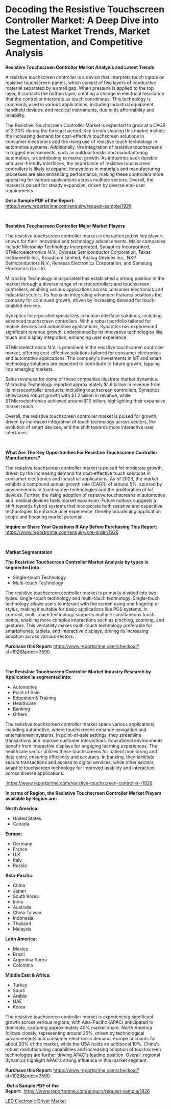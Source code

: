 <p><h1>Decoding the Resistive Touchscreen Controller Market: A Deep Dive into the Latest Market Trends, Market Segmentation, and Competitive Analysis</h1></p><p><strong>Resistive Touchscreen Controller Market Analysis and Latest Trends</strong></p>
<p><p>A resistive touchscreen controller is a device that interprets touch inputs on resistive touchscreen panels, which consist of two layers of conductive material separated by a small gap. When pressure is applied to the top layer, it contacts the bottom layer, creating a change in electrical resistance that the controller interprets as touch coordinates. This technology is commonly used in various applications, including industrial equipment, handheld devices, and medical instruments, due to its affordability and reliability.</p><p>The Resistive Touchscreen Controller Market is expected to grow at a CAGR of 3.30% during the forecast period. Key trends shaping this market include the increasing demand for cost-effective touchscreen solutions in consumer electronics and the rising use of resistive touch technology in automotive systems. Additionally, the integration of resistive touchscreens in rugged environments, such as outdoor kiosks and manufacturing automation, is contributing to market growth. As industries seek durable and user-friendly interfaces, the importance of resistive touchscreen controllers is likely to expand. Innovations in materials and manufacturing processes are also enhancing performance, making these controllers more appealing for various applications across multiple sectors. Overall, the market is poised for steady expansion, driven by diverse end-user requirements.</p></p>
<p><strong>Get a Sample PDF of the Report:&nbsp;</strong> <a href="https://www.reportprime.com/enquiry/request-sample/1926?utm_campaign=2221&utm_medium=2&utm_source=Github&utm_content=ia&utm_term=18032025&utm_id=resistive-touchscreen-controller">https://www.reportprime.com/enquiry/request-sample/1926</a></p>
<p>&nbsp;</p>
<p><strong>Resistive Touchscreen Controller Major Market Players</strong></p>
<p><p>The resistive touchscreen controller market is characterized by key players known for their innovation and technology advancements. Major companies include Microchip Technology Incorporated, Synaptics Incorporated, STMicroelectronics N.V., Cypress Semiconductor Corporation, Texas Instruments Inc., Broadcom Limited, Analog Devices Inc., NXP Semiconductors N.V., Renesas Electronics Corporation, and Samsung Electronics Co. Ltd.</p><p>Microchip Technology Incorporated has established a strong position in the market through a diverse range of microcontrollers and touchscreen controllers, enabling various applications across consumer electronics and industrial sectors. Its focus on integrating advanced features positions the company for continued growth, driven by increasing demand for touch-enabled devices.</p><p>Synaptics Incorporated specializes in human interface solutions, including advanced touchscreen controllers. With a robust portfolio tailored for mobile devices and automotive applications, Synaptics has experienced significant revenue growth, underpinned by its innovative technologies like touch and display integration, enhancing user experience.</p><p>STMicroelectronics N.V. is prominent in the resistive touchscreen controller market, offering cost-effective solutions tailored for consumer electronics and automotive applications. The company's investments in IoT and smart technology solutions are expected to contribute to future growth, tapping into emerging markets.</p><p>Sales revenues for some of these companies illustrate market dynamics. Microchip Technology reported approximately $1.6 billion in revenue from its microcontroller products, including touchscreen controllers. Synaptics showcased robust growth with $1.2 billion in revenue, while STMicroelectronics achieved around $10 billion, highlighting their expansive market reach.</p><p>Overall, the resistive touchscreen controller market is poised for growth, driven by increased integration of touch technology across sectors, the evolution of smart devices, and the shift towards more interactive user interfaces.</p></p>
<p>&nbsp;</p>
<p><strong>What Are The Key Opportunities For Resistive Touchscreen Controller Manufacturers?</strong></p>
<p><p>The resistive touchscreen controller market is poised for moderate growth, driven by the increasing demand for cost-effective touch solutions in consumer electronics and industrial applications. As of 2023, the market exhibits a compound annual growth rate (CAGR) of around 5%, spurred by advancements in touchscreen technologies and the proliferation of IoT devices. Further, the rising adoption of resistive touchscreens in automotive and medical devices fuels market expansion. Future outlook suggests a shift towards hybrid systems that incorporate both resistive and capacitive technologies to enhance user experience, thereby broadening application scope and boosting market potential.</p></p>
<p><strong>Inquire or Share Your Questions If Any Before Purchasing This Report:</strong> <a href="https://www.reportprime.com/enquiry/pre-order/1926?utm_campaign=2221&utm_medium=2&utm_source=Github&utm_content=ia&utm_term=18032025&utm_id=resistive-touchscreen-controller">https://www.reportprime.com/enquiry/pre-order/1926</a></p>
<p>&nbsp;</p>
<p><strong>Market Segmentation</strong></p>
<p><strong>The Resistive Touchscreen Controller Market Analysis by types is segmented into:</strong></p>
<p><ul><li>Single-touch Technology</li><li>Multi-touch Technology</li></ul></p>
<p><p>The resistive touchscreen controller market is primarily divided into two types: single-touch technology and multi-touch technology. Single-touch technology allows users to interact with the screen using one fingertip or stylus, making it suitable for basic applications like POS systems. In contrast, multi-touch technology supports multiple simultaneous touch points, enabling more complex interactions such as pinching, zooming, and gestures. This versatility makes multi-touch technology preferable for smartphones, tablets, and interactive displays, driving its increasing adoption across various sectors.</p></p>
<p><strong>Purchase this Report:&nbsp;</strong><a href="https://www.reportprime.com/checkout?id=1926&price=3590&utm_campaign=2221&utm_medium=2&utm_source=Github&utm_content=ia&utm_term=18032025&utm_id=resistive-touchscreen-controller">https://www.reportprime.com/checkout?id=1926&price=3590</a></p>
<p>&nbsp;</p>
<p><strong>The Resistive Touchscreen Controller Market Industry Research by Application is segmented into:</strong></p>
<p><ul><li>Automotive</li><li>Point of Sale</li><li>Education & Training</li><li>Healthcare</li><li>Banking</li><li>Others</li></ul></p>
<p><p>The resistive touchscreen controller market spans various applications, including automotive, where touchscreens enhance navigation and entertainment systems. In point-of-sale settings, they streamline transactions and improve customer interactions. Educational environments benefit from interactive displays for engaging learning experiences. The healthcare sector utilizes these touchscreens for patient monitoring and data entry, ensuring efficiency and accuracy. In banking, they facilitate secure transactions and access to digital services, while other sectors adapt to touchscreen technology for improved usability and interaction across diverse applications.</p></p>
<p><a href="https://www.reportprime.com/resistive-touchscreen-controller-r1926?utm_campaign=2221&utm_medium=2&utm_source=Github&utm_content=ia&utm_term=18032025&utm_id=resistive-touchscreen-controller">&nbsp;https://www.reportprime.com/resistive-touchscreen-controller-r1926</a></p>
<p><strong>In terms of Region, the Resistive Touchscreen Controller Market Players available by Region are:</strong></p>
<p>
    <p> <strong> North America: </strong>
        <ul>
            <li>United States</li>
            <li>Canada</li>
        </ul>
        </p> 
    <p> <strong> Europe: </strong>
        <ul>
            <li>Germany</li>
            <li>France</li>
            <li>U.K.</li>
            <li>Italy</li>
            <li>Russia</li>
        </ul>
        </p> 
    <p> <strong> Asia-Pacific: </strong>
        <ul>
            <li>China</li>
            <li>Japan</li>
            <li>South Korea</li>
            <li>India</li>
            <li>Australia</li>
            <li>China Taiwan</li>
            <li>Indonesia</li>
            <li>Thailand</li>
            <li>Malaysia</li>
        </ul>
        </p> 
    <p> <strong> Latin America: </strong>
        <ul>
            <li>Mexico</li>
            <li>Brazil</li>
            <li>Argentina Korea</li>
            <li>Colombia</li>
        </ul>
        </p> 
    <p> <strong> Middle East & Africa: </strong>
        <ul>
            <li>Turkey</li>
            <li>Saudi</li>
            <li>Arabia</li>
            <li>UAE</li>
            <li>Korea</li>
        </ul>
    </p>
    </p>
<p><p>The resistive touchscreen controller market is experiencing significant growth across various regions, with Asia-Pacific (APAC) anticipated to dominate, capturing approximately 40% market share. North America follows closely, representing around 25%, driven by technological advancements and consumer electronics demand. Europe accounts for about 20% of the market, while the USA holds an additional 10%. China's robust manufacturing capabilities and increasing adoption of touchscreen technologies are further driving APAC's leading position. Overall, regional dynamics highlight APAC's strong influence in this market segment.</p></p>
<p><strong>Purchase this Report: </strong><a href="https://www.reportprime.com/checkout?id=1926&price=3590&utm_campaign=2221&utm_medium=2&utm_source=Github&utm_content=ia&utm_term=18032025&utm_id=resistive-touchscreen-controller">https://www.reportprime.com/checkout?id=1926&price=3590</a></p>
<p>&nbsp;<strong>Get a Sample PDF of the Report:&nbsp;&nbsp;</strong><a href="https://www.reportprime.com/enquiry/request-sample/1926?utm_campaign=2221&utm_medium=2&utm_source=Github&utm_content=ia&utm_term=18032025&utm_id=resistive-touchscreen-controller">https://www.reportprime.com/enquiry/request-sample/1926</a></p>
<p><strong></strong></p>
<p><p><a href="https://github.com/stuwinawisa/Market-Research-Report-List-1/blob/main/led-electronic-driver-market.md?utm_campaign=2221&utm_medium=2&utm_source=Github&utm_content=ia&utm_term=18032025&utm_id=resistive-touchscreen-controller">LED Electronic Driver Market</a></p></p>